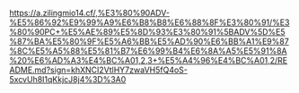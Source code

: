 https://a.zilingmio14.cf/,%E3%80%90ADV-%E5%86%92%E9%99%A9%E6%B8%B8%E6%88%8F%E3%80%91/%E3%80%90PC+%E5%AE%89%E5%8D%93%E3%80%91%5BADV%5D%E5%87%BA%E5%80%9F%E5%A6%BB%E5%AD%90%E6%BB%A1%E9%87%8C%E5%A5%88%E5%81%B7%E6%99%B4%E6%8A%A5%E5%91%8A%20%E6%AD%A3%E4%BC%A01,2,3+%E5%A4%96%E4%BC%A01,2/README.md?sign=khXNCI2VtlHY7zwaVH5fQ4oS-5xcvUh8I1qKkjcJ8j4%3D%3A0